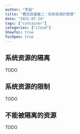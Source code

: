 ```yaml
---
author: "李昌"
title: "概览容器篇二：系统资源的管理"
date: "2022-07-24"
tags: ["container"]
categories: ["cloud"]
ShowToc: true
TocOpen: true
---
```


## 系统资源的隔离
TODO

## 系统资源的限制
TODO

## 不能被隔离的资源
TODO


